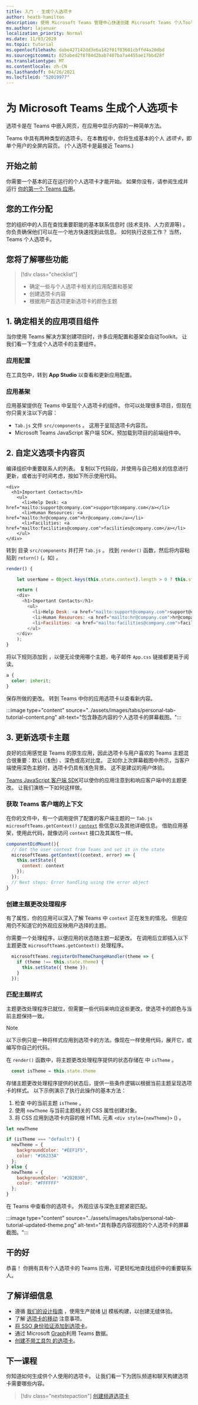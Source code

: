 ```yaml
---
title: 入门 - 生成个人选项卡
author: heath-hamilton
description: 使用 Microsoft Teams 管理中心快速创建 Microsoft Teams 个人Toolkit。
ms.author: lajanuar
localization_priority: Normal
ms.date: 11/03/2020
ms.topic: tutorial
ms.openlocfilehash: dabe427142dd3e6a1d2f01f83601cbffd4a20dbd
ms.sourcegitcommit: 825abed2f8784d2bab7407ba7a4455ae17bbd28f
ms.translationtype: MT
ms.contentlocale: zh-CN
ms.lasthandoff: 04/26/2021
ms.locfileid: "52019977"
---
```

# <a name="build-a-personal-tab-for-microsoft-teams"></a>为 Microsoft Teams 生成个人选项卡

选项卡是在 Teams 中嵌入网页，在应用中显示内容的一种简单方法。

Teams 中具有两种类型的选项卡。 在本教程中，你将生成基本的个人 *选项卡*，即单个用户的全屏内容页。  (个人选项卡是最接近 Teams.) 

## <a name="before-you-begin"></a>开始之前

你需要一个基本的正在运行的个人选项卡才能开始。 如果你没有，请参阅生成并运行 [你的第一个 Teams 应用](../build-your-first-app/build-and-run.md)。

## <a name="your-assignment"></a>您的工作分配

您的组织中的人员在查找重要职能的基本联系信息时 (技术支持、人力资源等) 。 你负责确保他们可以在一个地方快速找到此信息。 如何执行这些工作？ 当然，Teams 个人选项卡。

## <a name="what-youll-learn"></a>您将了解哪些功能

> [!div class="checklist"]
>
> * 确定一些与个人选项卡相关的应用配置和基架
> * 创建选项卡内容
> * 根据用户首选项更新选项卡的颜色主题

## <a name="1-identify-relevant-app-project-components"></a>1. 确定相关的应用项目组件

当你使用 Teams 解决方案创建项目时，许多应用配置和基架会自动Toolkit。 让我们看一下生成个人选项卡的主要组件。

### <a name="app-configurations"></a>应用配置

在工具包中，转到 **App Studio** 以查看和更新应用配置。

### <a name="app-scaffolding"></a>应用基架

应用基架提供在 Teams 中呈现个人选项卡的组件。 你可以处理很多项目，但现在你只需关注以下内容：

* `Tab.js` 文件 `src/components` 。 这用于呈现选项卡内容页。
* Microsoft Teams JavaScript 客户端 SDK，预加载到项目的前端组件中。

## <a name="2-customize-your-tab-content-page"></a>2. 自定义选项卡内容页

编译组织中重要联系人的列表。 复制以下代码段，并使用与自己相关的信息进行更新，或者出于时间考虑，按如下所示使用代码。

```JSX
<div>
  <h1>Important Contacts</h1>
    <ul>
      <li>Help Desk: <a href="mailto:support@company.com">support@company.com</a></li>
      <li>Human Resources: <a href="mailto:hr@company.com">hr@company.com</a></li>
      <li>Facilities: <a href="mailto:facilities@company.com">facilities@company.com</a></li>
    </ul>
</div>
```

转到 目录 `src/components` 并打开 `Tab.js` 。 找到 `render()` 函数，然后将内容粘贴到 `return()` (，如) 。

```JavaScript
render() {

    let userName = Object.keys(this.state.context).length > 0 ? this.state.context['upn'] : "";

    return (
    <div>
      <h1>Important Contacts</h1>
        <ul>
          <li>Help Desk: <a href="mailto:support@company.com">support@company.com</a></li>
          <li>Human Resources: <a href="mailto:hr@company.com">hr@company.com</a></li>
          <li>Facilities: <a href="mailto:facilities@company.com">facilities@company.com</a></li>
        </ul>
    </div>
    );
}
```

将以下规则添加到 ，以便无论使用哪个主题，电子邮件 `App.css` 链接都更易于阅读。

```CSS
a {
  color: inherit;
}
```

保存所做的更改。 转到 Teams 中你的应用选项卡以查看新内容。

:::image type="content" source="../assets/images/tabs/personal-tab-tutorial-content.png" alt-text="包含静态内容的个人选项卡的屏幕截图。":::

## <a name="3-update-the-tab-theme"></a>3. 更新选项卡主题

良好的应用感觉是 Teams 的原生应用，因此选项卡与用户喜欢的 Teams 主题混合很重要：默认 (浅色) 、深色或高对比度。 正如你上次屏幕截图中所示，当客户端使用深色主题时，选项卡仍具有浅色背景。 这不是建议的用户体验。

[Teams JavaScript 客户端 SDK](https://docs.microsoft.com/javascript/api/@microsoft/teams-js/?view=msteams-client-js-latest&preserve-view=true)可以使你的应用注意到和响应客户端中的主题更改。 让我们演练一下如何这样做。

### <a name="get-context-about-the-teams-client"></a>获取 Teams 客户端的上下文

在你的文件中，有一个调用提供了配置的客户端主题的一 `Tab.js` `microsoftTeams.getContext()` [`context`](https://docs.microsoft.com/javascript/api/@microsoft/teams-js/context?view=msteams-client-js-latest&preserve-view=true) 些信息以及其他详细信息。 借助应用基架，使用此代码，就像访问 `context` 接口及其属性一样。

```JavaScript
componentDidMount(){
  // Get the user context from Teams and set it in the state
  microsoftTeams.getContext((context, error) => {
    this.setState({
      context: context
    });
  });
  // Next steps: Error handling using the error object
}
```

### <a name="create-a-theme-change-handler"></a>创建主题更改处理程序

有了属性，你的应用可以深入了解 Teams 中 `context` 正在发生的情况。 但是应用仍不知道它的外观应反映用户选择的主题。

你需要一个处理程序，以便应用的状态随主题一起更改。 在调用后立即插入以下主题更改 `microsoftTeams.getContext()` 处理程序。

```JavaScript
  microsoftTeams.registerOnThemeChangeHandler(theme => {
    if (theme !== this.state.theme) {
      this.setState({ theme });  
    }
  });
```

### <a name="match-theme-styles"></a>匹配主题样式

主题更改处理程序已就位，但需要一些代码来响应这些更改，使选项卡的颜色与当前主题保持一致。

> [!NOTE]
> 以下示例只是一种将样式应用到选项卡的方法。像现在一样使用代码，展开它，或编写你自己的代码。

在 `render()` 函数中，将主题更改处理程序提供的状态存储在 中 `isTheme` 。

```JavaScript
  const isTheme = this.state.theme
```

存储主题更改处理程序提供的状态后，提供一些条件逻辑以根据当前主题呈现选项卡的样式。 以下示例演示了执行此操作的基本方法：
1. 检查 中的当前主题 `isTheme` 。
2. 使用 `newTheme` 与当前主题相关的 CSS 属性创建对象。
3. 将 CSS 应用到选项卡内容的根 HTML 元素 `<div style={newTheme}>` () 。

```JavaScript
let newTheme

if (isTheme === "default") {
  newTheme = {
    backgroundColor: "#EEF1F5",
    color: "#16233A"
  };
} else {
  newTheme = {
    backgroundColor: "#2B2B30",
    color: "#FFFFFF"
  };
}
```

在 Teams 中查看你的选项卡。 外观应该与深色主题紧密匹配。

:::image type="content" source="../assets/images/tabs/personal-tab-tutorial-updated-theme.png" alt-text="具有静态内容视图的个人选项卡的屏幕截图。":::

## <a name="well-done"></a>干的好

恭喜！ 你拥有具有个人选项卡的 Teams 应用，可更轻松地查找组织中的重要联系人。

## <a name="learn-more"></a>了解详细信息

* 遵循 [我们的设计指南](../tabs/design/tabs.md) ，使用生产就绪 [UI](../concepts/design/design-teams-app-ui-templates.md) 模板构建，以创建无缝体验。
* 了解 [选项卡的移动](../tabs/design/tabs-mobile.md) 注意事项。
* [将 SSO 身份验证添加到选项卡](../tabs/how-to/authentication/auth-aad-sso.md)。
* 通过 Microsoft [Graph](https://docs.microsoft.com/graph/teams-concept-overview)利用 Teams 数据。
* [创建不带工具包 的选项卡](../tabs/quickstarts/create-personal-tab-node-yeoman.md)。

## <a name="next-lesson"></a>下一课程

你知道如何生成供个人使用的选项卡。 让我们看一下为团队频道和聊天构建选项卡需要哪些内容。

> [!div class="nextstepaction"]
> [创建频道选项卡](../build-your-first-app/build-channel-tab.md)
